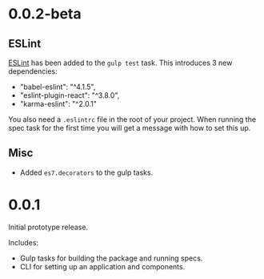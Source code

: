 # 0.0.2-beta

## ESLint

[ESLint](http://eslint.org/) has been added to the `gulp test` task. This introduces 3 new dependencies:

  * "babel-eslint": "^4.1.5",
  * "eslint-plugin-react": "^3.8.0",
  * "karma-eslint": "^2.0.1"

You also need a `.eslintrc` file in the root of your project. When running the spec task for the first time you will get a message with how to set this up.

## Misc

* Added `es7.decorators` to the gulp tasks.

# 0.0.1

Initial prototype release.

Includes:

* Gulp tasks for building the package and running specs.
* CLI for setting up an application and components.
